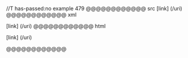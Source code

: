 //T has-passed:no
example 479
@@@@@@@@@@@@ src
[link] (/uri)
@@@@@@@@@@@@ xml
<?xml version="1.0" encoding="UTF-8"?>
<!DOCTYPE document SYSTEM "CommonMark.dtd">
<document xmlns="http://commonmark.org/xml/1.0">
  <paragraph>
    <text>[link] (/uri)</text>
  </paragraph>
</document>
@@@@@@@@@@@@ html
<p>[link] (/uri)</p>
@@@@@@@@@@@@
